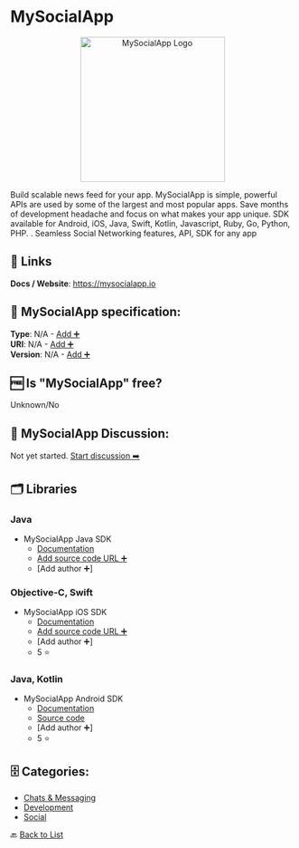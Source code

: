 # MySocialApp
<p align="center">
    <img width="256" src="https://raw.githubusercontent.com/apis-list/apis-list/main/apis/mysocialapp/logo_256x256.png" alt="MySocialApp Logo"/>
</p>
Build scalable news feed for your app. MySocialApp is simple, powerful APIs are used by some of the largest and most popular apps. Save months of development headache and focus on what makes your app unique. SDK available for Android, iOS, Java, Swift, Kotlin, Javascript, Ruby, Go, Python, PHP. . Seamless Social Networking features, API, SDK for any app

##  🔗 Links
**Docs / Website**: https://mysocialapp.io

## 🧬 MySocialApp specification:
**Type**: N/A - [Add ➕](https://github.com/apis-list/apis-list/edit/main/apis-list.yaml)  
**URI**: N/A - [Add ➕](https://github.com/apis-list/apis-list/edit/main/apis-list.yaml)  
**Version**: N/A - [Add ➕](https://github.com/apis-list/apis-list/edit/main/apis-list.yaml)

## 🆓 Is "MySocialApp" free?
Unknown/No  

## 💬 MySocialApp Discussion:
Not yet started. [Start discussion ➡️](https://github.com/apis-list/apis-list/discussions/new)

## 🗂️ Libraries
### Java
- MySocialApp Java SDK
    - [Documentation](https://docs.mysocialapp.io/docs/quick-start-java)
    - [Add source code URL ➕]()
    - [Add author ➕]

### Objective-C, Swift
- MySocialApp iOS SDK
    - [Documentation](https://github.com/MySocialApp/mysocialapp-swift-client)
    - [Add source code URL ➕]()
    - [Add author ➕]
    - 5 ⭐

### Java, Kotlin
- MySocialApp Android SDK
    - [Documentation](https://docs.mysocialapp.io/docs/quick-start-android)
    - [Source code](https://github.com/MySocialApp/mysocialapp-java-client)
    - [Add author ➕]
    - 5 ⭐


## 🗄️ Categories:
- [Chats & Messaging](https://github.com/apis-list/apis-list#chats--messaging-)
- [Development](https://github.com/apis-list/apis-list#development-)
- [Social](https://github.com/apis-list/apis-list#social-)

🔙  [Back to List](https://github.com/apis-list/apis-list)

